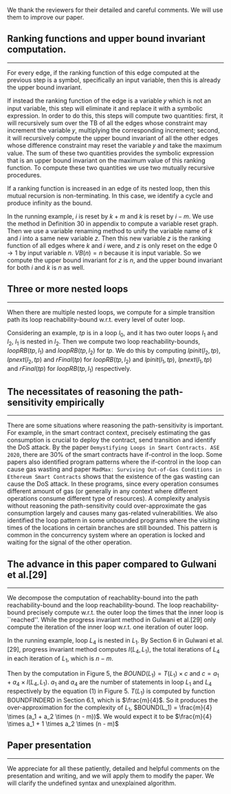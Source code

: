 We thank the reviewers for their detailed and careful comments. We will use them to improve our paper.


## Ranking functions and upper bound invariant computation.
-------------------------------
For every edge, if the ranking function of this edge computed at the previous step is a symbol, specifically an input variable, then this is already the upper bound invariant. 

If instead the ranking function of the edge is a variable 𝑦 which is not an input variable, this step will eliminate it and replace it with a symbolic expression. 
In order to do this, this steps will compute two quantities: first, it will recursively sum over the TB of all the edges whose constraint may increment the variable 𝑦, multiplying the corresponding increment; second, it will recursively compute the  upper bound invariant of all the other edges whose difference constraint may reset the variable 𝑦 and take the maximum value. The sum of these two quantities provides the symbolic expression that is an upper bound invariant on the maximum value of this ranking function. To compute these two quantities we use two mutually recursive procedures.

If a ranking function is increased in an edge of its nested loop, then this mutual recursion is non-terminating. In this case, we identify a cycle and produce infinity as the bound.


In the running example, $i$ is reset by $k+m$ and $k$ is reset by $i - m$.
We use the method in Definition 30 in appendix to compute a variable reset graph.
Then we use a variable renaming method to unify the variable name of $k$ and $i$ into a same new variable $z$.
Then this new variable $z$ is the ranking function of all edges where $k$ and $i$ were, and $z$ is only reset on the edge $0 \to 1$ by input variable $n$. $VB(n) = n$ because it is input variable.
So we compute the upper bound invariant for $z$ is $n$, and
the upper bound invariant for both $i$ and $k$ is $n$ as well.

## Three or more nested loops
-------------------------------
When there are multiple nested loops, we compute for a simple transition path its loop reachability-bound w.r.t. every level of outer loop.

Considering an example, $tp$ is in a loop $l_0$, and it has two outer loops $l_1$ and $l_2$, $l_1$ is nested in $l_2$.
Then we compute two loop reachability-bounds,
$loopRB(tp, l_1)$ and $loopRB(tp, l_2)$ for $tp$.
We do this by computing $lpinit(l_2, tp)$, $lpnext(l_2, tp)$ and $rFinal(tp)$ for $loopRB(tp, l_2)$ and
$lpinit(l_1, tp)$, $lpnext(l_1, tp)$ and $rFinal(tp)$ for $loopRB(tp, l_1)$ respectively.




## The necessitates of reasoning the path-sensitivity empirically
-------------------------------

There are some situations where reasoning the path-sensitivity is important.
For example,
in the smart contract context, precisely estimating the gas consumption is crucial to deploy the contract, send transition and identify the DoS attack. 
By the paper ``Demystifying Loops in Smart Contracts. ASE 2020``, there are 30% of the smart contracts have if-control in the loop. Some papers 
also identified program patterns where the if-control in the loop can cause gas wasting and paper ``MadMax: Surviving Out-of-Gas Conditions in Ethereum Smart Contracts`` shows that the existence of the gas wasting can cause the DoS attack.
In these programs, since every operation consumes different amount of gas (or generally in any context where different operations consume different type of resources).
A complexity analysis without reasoning the path-sensitivity could
over-approximate the gas consumption largely and causes many gas-related vulnerabilities.
We also identified the loop pattern in some unbounded programs where the visiting times of the locations in certain branches are still bounded.
This pattern is common in the concurrency system where an operation is locked and waiting for the signal of the other operation. 


## The advance in this paper compared to Gulwani et al.[29]
-------------------------------
We decompose the computation of reachablity-bound into the path reachability-bound and the loop reachability-bound.
The loop reachability-bound precisely compute w.r.t. the outer loop the times that the inner loop is ``reached''.
While the progress invariant method in Gulwani et al.[29] only compute the iteration of the inner loop w.r.t. one iteration of outer loop.

In the running example, loop $L_4$ is nested in $L_1$.
By Section 6 in Gulwani et al.[29], progress invariant method computes $I(L_4, L_1)$,
the total iterations of $L_4$ in each iteration of $L_1$, which is $n - m$.

Then by the computation in Figure 5,
the $BOUND(L_1) = T(L_1) \times c$
and $c = a_1 + a_4 \times I(L_4, L_1)$.
$a_1$ and $a_4$ are the number of statements in loop $L_1$ and $L_4$ respectively by the equation (1) in Figure 5.
$T(L_1)$ is computed by function BOUNDFINDERD in Section 6.1, which is $\frac{m}{4}$.
So it produces the over-approximation for the complexity of $L_1$, $BOUND(L_1) = \frac{m}{4} \times (a_1 + a_2 \times (n - m))$.
We would expect it to be $\frac{m}{4} \times a_1 + 1 \times a_2 \times (n - m)$


## Paper presentation
-------------------------------

We appreciate for all these patiently, detailed and helpful comments on the presentation and writing, and we will apply them to modify the paper.
We will clarify the undefined syntax and unexplained algorithm.
